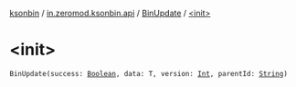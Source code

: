[ksonbin](../../index.md) / [in.zeromod.ksonbin.api](../index.md) / [BinUpdate](index.md) / [&lt;init&gt;](./-init-.md)

# &lt;init&gt;

`BinUpdate(success: `[`Boolean`](https://kotlinlang.org/api/latest/jvm/stdlib/kotlin/-boolean/index.html)`, data: T, version: `[`Int`](https://kotlinlang.org/api/latest/jvm/stdlib/kotlin/-int/index.html)`, parentId: `[`String`](https://kotlinlang.org/api/latest/jvm/stdlib/kotlin/-string/index.html)`)`